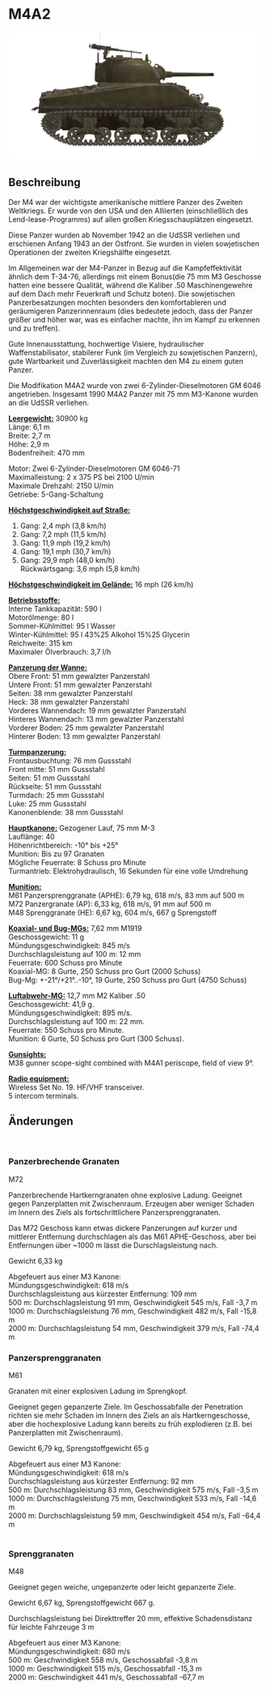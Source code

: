 # M4A2  
  
![_m4a2](../images/_m4a2.png)  
  
## Beschreibung  
  
Der M4 war der wichtigste amerikanische mittlere Panzer des Zweiten Weltkriegs. Er wurde von den USA und den Alliierten (einschließlich des Lend-lease-Programms) auf allen großen Kriegsschauplätzen eingesetzt.  
  
Diese Panzer wurden ab November 1942 an die UdSSR verliehen und erschienen Anfang 1943 an der Ostfront. Sie wurden in vielen sowjetischen Operationen der zweiten Kriegshälfte eingesetzt.  
  
Im Allgemeinen war der M4-Panzer in Bezug auf die Kampfeffektivität ähnlich dem T-34-76, allerdings mit einem Bonus(die 75 mm M3 Geschosse hatten eine bessere Qualität, während die Kaliber .50 Maschinengewehre auf dem Dach mehr Feuerkraft und Schutz boten). Die sowjetischen Panzerbesatzungen mochten besonders den komfortableren und geräumigeren Panzerinnenraum (dies bedeutete jedoch, dass der Panzer größer und höher war, was es einfacher machte, ihn im Kampf zu erkennen und zu treffen).  
  
Gute Innenausstattung, hochwertige Visiere, hydraulischer Waffenstabilisator, stabilerer Funk (im Vergleich zu sowjetischen Panzern), gute Wartbarkeit und Zuverlässigkeit machten den M4 zu einem guten Panzer.  
  
Die Modifikation M4A2 wurde von zwei 6-Zylinder-Dieselmotoren GM 6046 angetrieben. Insgesamt 1990 M4A2 Panzer mit 75 mm M3-Kanone wurden an die UdSSR verliehen.  
  
<b><u>Leergewicht:</u></b> 30900 kg  
Länge: 6,1 m  
Breite: 2,7 m  
Höhe: 2,9 m  
Bodenfreiheit: 470 mm  
  
Motor: Zwei 6-Zylinder-Dieselmotoren GM 6046-71  
Maximalleistung: 2 x 375 PS bei 2100 U/min  
Maximale Drehzahl: 2150 U/min  
Getriebe: 5-Gang-Schaltung  
  
<b><u>Höchstgeschwindigkeit auf Straße:</u></b>  
1. Gang: 2,4 mph (3,8 km/h)  
2. Gang: 7,2 mph (11,5 km/h)  
3. Gang: 11,9 mph (19,2 km/h)  
4. Gang: 19,1 mph (30,7 km/h)  
5. Gang: 29,9 mph (48,0 km/h)  
Rückwärtsgang: 3,6 mph (5,8 km/h)  
  
<b><u>Höchstgeschwindigkeit im Gelände:</u></b> 16 mph (26 km/h)  
  
<b><u>Betriebsstoffe:</u></b>  
Interne Tankkapazität: 590 l  
Motorölmenge: 80 l  
Sommer-Kühlmittel: 95 l Wasser  
Winter-Kühlmittel: 95 l 43%25 Alkohol 15%25 Glycerin  
Reichweite: 315 km  
Maximaler Ölverbrauch: 3,7 l/h  
  
<b><u>Panzerung der Wanne:</u></b>  
Obere Front: 51 mm gewalzter Panzerstahl  
Untere Front: 51 mm gewalzter Panzerstahl  
Seiten: 38 mm gewalzter Panzerstahl  
Heck: 38 mm gewalzter Panzerstahl  
Vorderes Wannendach: 19 mm gewalzter Panzerstahl  
Hinteres Wannendach: 13 mm gewalzter Panzerstahl  
Vorderer Boden: 25 mm gewalzter Panzerstahl  
Hinterer Boden: 13 mm gewalzter Panzerstahl  
  
<b><u>Turmpanzerung:</u></b>  
Frontausbuchtung: 76 mm Gussstahl  
Front mitte: 51 mm Gussstahl  
Seiten: 51 mm Gussstahl  
Rückseite: 51 mm Gussstahl  
Turmdach: 25 mm Gussstahl  
Luke: 25 mm Gussstahl  
Kanonenblende: 38 mm Gussstahl  
  
<b><u>Hauptkanone:</u></b> Gezogener Lauf, 75 mm M-3  
Lauflänge: 40  
Höhenrichtbereich: -10° bis +25°  
Munition: Bis zu 97 Granaten  
Mögliche Feuerrate: 8 Schuss pro Minute  
Turmantrieb: Elektrohydraulisch, 16 Sekunden für eine volle Umdrehung  
  
<b><u>Munition:</u></b>  
M61 Panzersprenggranate (APHE): 6,79 kg, 618 m/s, 83 mm auf 500 m  
M72 Panzergranate (AP): 6,33 kg, 618 m/s, 91 mm auf 500 m  
M48 Sprenggranate (HE): 6,67 kg, 604 m/s, 667 g Sprengstoff  
  
<b><u>Koaxial- und Bug-MGs:</u></b> 7,62 mm M1919  
Geschossgewicht: 11 g  
Mündungsgeschwindigkeit: 845 m/s  
Durchschlagsleistung auf 100 m: 12 mm  
Feuerrate: 600 Schuss pro Minute  
Koaxial-MG: 8 Gurte, 250 Schuss pro Gurt (2000 Schuss)  
Bug-Mg: +-21°/+21°..-10°, 19 Gurte, 250 Schuss pro Gurt (4750 Schuss)  
  
<b><u>Luftabwehr-MG:</u></b> 12,7 mm M2 Kaliber .50  
Geschossgewicht: 41,9 g.  
Mündungsgeschwindigkeit: 895 m/s.  
Durchschlagsleistung auf 100 m: 22 mm.  
Feuerrate: 550 Schuss pro Minute.  
Munition: 6 Gurte, 50 Schuss pro Gurt (300 Schuss).  
  
<b><u>Gunsights:</u></b>  
M38 gunner scope-sight combined with М4А1 periscope, field of view 9°.  
  
<b><u>Radio equipment:</u></b>  
Wireless Set No. 19. HF/VHF transceiver.  
5 intercom terminals.  
  
  
## Änderungen  
  ﻿
  
### Panzerbrechende Granaten  
  
M72  
  
Panzerbrechende Hartkerngranaten ohne explosive Ladung. Geeignet gegen Panzerplatten mit Zwischenraum. Erzeugen aber weniger Schaden im Innern des Ziels als fortschrittlichere Panzersprenggranaten.  
  
Das M72 Geschoss kann etwas dickere Panzerungen auf kurzer und mittlerer Entfernung durchschlagen als das M61 APHE-Geschoss, aber bei Entfernungen über ~1000 m lässt die Durschlagsleistung nach.   
  
Gewicht 6,33 kg  
  
Abgefeuert aus einer M3 Kanone:  
Mündungsgeschwindigkeit: 618 m/s  
Durchschlagsleistung aus kürzester Entfernung: 109 mm  
500 m: Durchschlagsleistung 91 mm, Geschwindigkeit 545 m/s, Fall -3,7 m  
1000 m: Durchschlagsleistung 76 mm, Geschwindigkeit 482 m/s, Fall -15,8 m  
2000 m: Durchschlagsleistung 54 mm, Geschwindigkeit 379 m/s, Fall -74,4 m  ﻿
  
### Panzersprenggranaten  
  
M61  
  
Granaten mit einer explosiven Ladung im Sprengkopf.  
  
Geeignet gegen gepanzerte Ziele. Im Geschossabfalle der Penetration richten sie mehr Schaden im Innern des Ziels an als Hartkerngeschosse, aber die hochexplosive Ladung kann bereits zu früh explodieren (z.B. bei Panzerplatten mit Zwischenraum).  
  
Gewicht 6,79 kg, Sprengstoffgewicht 65 g  
  
Abgefeuert aus einer M3 Kanone:  
Mündungsgeschwindigkeit: 618 m/s  
Durchschlagsleistung aus kürzester Entfernung: 92 mm  
500 m: Durchschlagsleistung 83 mm, Geschwindigkeit 575 m/s, Fall -3,5 m  
1000 m: Durchschlagsleistung 75 mm, Geschwindigkeit 533 m/s, Fall -14,6 m  
2000 m: Durchschlagsleistung 59 mm, Geschwindigkeit 454 m/s, Fall -64,4 m  
  ﻿
  
### Sprenggranaten  
  
M48  
  
Geeignet gegen weiche, ungepanzerte oder leicht gepanzerte Ziele.  
  
Gewicht 6,67 kg, Sprengstoffgewicht 667 g.  
  
Durchschlagsleistung bei Direkttreffer 20 mm, effektive Schadensdistanz für leichte Fahrzeuge 3 m  
  
Abgefeuert aus einer M3 Kanone:  
Mündungsgeschwindigkeit: 680 m/s  
500 m: Geschwindigkeit 558 m/s, Geschossabfall -3,8 m  
1000 m: Geschwindigkeit 515 m/s, Geschossabfall -15,3 m  
2000 m: Geschwindigkeit 441 m/s, Geschossabfall -67,7 m  